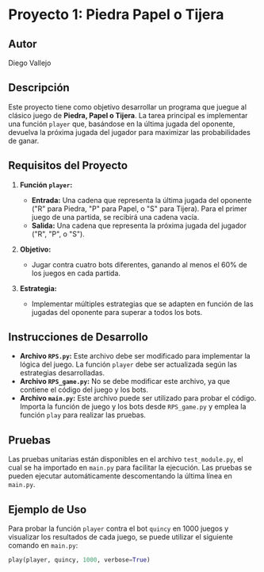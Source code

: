 # Proyecto 1: Piedra Papel o Tijera
## Autor
Diego Vallejo

## Descripción

Este proyecto tiene como objetivo desarrollar un programa que juegue al clásico juego de **Piedra, Papel o Tijera**. La tarea principal es implementar una función `player` que, basándose en la última jugada del oponente, devuelva la próxima jugada del jugador para maximizar las probabilidades de ganar.

## Requisitos del Proyecto

1. **Función `player`:** 
   - **Entrada:** Una cadena que representa la última jugada del oponente ("R" para Piedra, "P" para Papel, o "S" para Tijera). Para el primer juego de una partida, se recibirá una cadena vacía.
   - **Salida:** Una cadena que representa la próxima jugada del jugador ("R", "P", o "S").

2. **Objetivo:** 
   - Jugar contra cuatro bots diferentes, ganando al menos el 60% de los juegos en cada partida.

3. **Estrategia:** 
   - Implementar múltiples estrategias que se adapten en función de las jugadas del oponente para superar a todos los bots.

## Instrucciones de Desarrollo

- **Archivo `RPS.py`:** Este archivo debe ser modificado para implementar la lógica del juego. La función `player` debe ser actualizada según las estrategias desarrolladas.
- **Archivo `RPS_game.py`:** No se debe modificar este archivo, ya que contiene el código del juego y los bots.
- **Archivo `main.py`:** Este archivo puede ser utilizado para probar el código. Importa la función de juego y los bots desde `RPS_game.py` y emplea la función `play` para realizar las pruebas.

## Pruebas

Las pruebas unitarias están disponibles en el archivo `test_module.py`, el cual se ha importado en `main.py` para facilitar la ejecución. Las pruebas se pueden ejecutar automáticamente descomentando la última línea en `main.py`.

## Ejemplo de Uso

Para probar la función `player` contra el bot `quincy` en 1000 juegos y visualizar los resultados de cada juego, se puede utilizar el siguiente comando en `main.py`:

```python
play(player, quincy, 1000, verbose=True)

